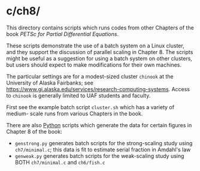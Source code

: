 c/ch8/
======

This directory contains scripts which runs codes from other Chapters of the book
_PETSc for Partial Differential Equations_.

These scripts demonstrate the use of a batch system on a Linux cluster, and they
support the discussion of parallel scaling in Chapter 8.  The scripts might be
useful as a suggestion for using a batch system on other clusters, but
users should expect to make modifications for their own machines.

The particular settings are for a modest-sized cluster `chinook` at the
University of Alaska Fairbanks; see
   https://www.gi.alaska.edu/services/research-computing-systems.
Access to `chinook` is generally limited to UAF students and faculty.

First see the example batch script `cluster.sh` which has a variety of medium-
scale runs from various Chapters in the book.

There are also [Python]() scripts which generate the data for certain figures
in Chapter 8 of the book:

  * `genstrong.py` generates batch scripts for the strong-scaling study using
    `ch7/minimal.c`; this data is fit to estimate serial fraction in Amdahl's law
  * `genweak.py` generates batch scripts for the weak-scaling study using BOTH
    `ch7/minimal.c` and `ch6/fish.c`


